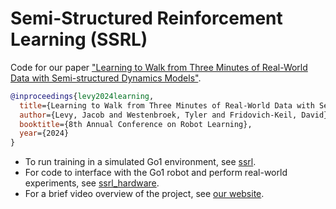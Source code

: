 # Semi-Structured Reinforcement Learning (SSRL)

Code for our paper ["Learning to Walk from Three Minutes of Real-World Data with Semi-structured Dynamics Models"](https://arxiv.org/abs/TODO).

```bibtex
@inproceedings{levy2024learning,
  title={Learning to Walk from Three Minutes of Real-World Data with Semi-structured Dynamics Models},
  author={Levy, Jacob and Westenbroek, Tyler and Fridovich-Keil, David},
  booktitle={8th Annual Conference on Robot Learning},
  year={2024}
}
```

- To run training in a simulated Go1 environment, see [ssrl](ssrl).
- For code to interface with the Go1 robot and perform real-world experiments, see [ssrl_hardware](ssrl_hardware).
- For a brief video overview of the project, see [our website](https://sites.google.com/utexas.edu/ssrl).
